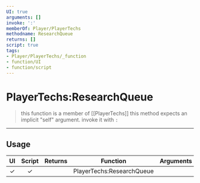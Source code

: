 ```yaml
---
UI: true
arguments: []
invoke: ':'
memberOf: Player/PlayerTechs
methodname: ResearchQueue
returns: []
script: true
tags:
- Player/PlayerTechs/_function
- function/UI
- function/script
---
```

# PlayerTechs:ResearchQueue
> this function is a member of [[PlayerTechs]]
> this method expects an implicit "self" argument. invoke it with `:`
-----
## Usage
|  UI | Script | Returns | Function | Arguments |
|:---:|:------:|-------:|:--------:|:---------|
|✓|✓||PlayerTechs:ResearchQueue||
